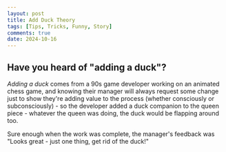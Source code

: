 ```yaml
---
layout: post
title: Add Duck Theory
tags: [Tips, Tricks, Funny, Story]
comments: true
date: 2024-10-16
---
```


## Have you heard of "adding a duck"?

*Adding a duck* comes from a 90s game developer working on an animated chess game, and knowing their manager will always request some change just to show they're adding value to the process (whether consciously or subconsciously) - so the developer added a duck companion to the queen piece - whatever the queen was doing, the duck would be flapping around too.

Sure enough when the work was complete, the manager's feedback was "Looks great - just one thing, get rid of the duck!"
